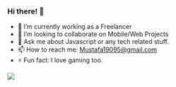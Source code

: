 ### Hi there! 👋


- 🔭 I’m currently working as a Freelancer
- 👯 I’m looking to collaborate on Mobile/Web Projects 
- 💬 Ask me about Javascript or any tech related stuff.
- 📫 How to reach me: Mustafa19095@gmail.com
- ⚡ Fun fact: I love gaming too.

<img src="https://github-readme-stats.vercel.app/api?username=themustafashaikh&show_icons=true&theme=light&line_height=27" />

